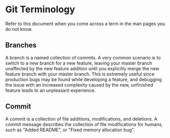 Git Terminology
===============

Refer to this document when you come across a term in the man pages you do not
know.

Branches
--------

A branch is a named collection of commits. A very common scenario is to switch
to a new branch for a new feature, leaving your master branch unaffected by the
new feature addition until you explicitly merge the new feature branch with
your master branch. This is extremely useful since production bugs may be found
while developing a feature, and debugging the issue with an increased
complexity caused by the new, unfinished feature leads to an unpleasant
experience.

Commit
------

A commit is a collection of file additions, modifications, and deletions.  A
commit message describes the collection of file modifications for humans, such
as "Added README", or "Fixed memory allocation bug".
